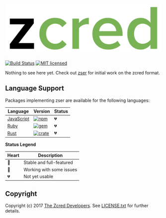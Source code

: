 # ![zcred][zcred-logo-image]

[![Build Status][build-image]][build-link]
[![MIT licensed][license-image]][license-link]

[zcred-logo-image]: https://raw.githubusercontent.com/zcred/logos/master/zcred-logo-md.png
[build-image]: https://secure.travis-ci.org/zcred/zcred.svg?branch=master
[build-link]: http://travis-ci.org/zcred/zcred
[license-image]: https://img.shields.io/badge/license-MIT-blue.svg
[license-link]: https://github.com/zcred/zcred/blob/master/LICENSE.txt

Nothing to see here yet. Check out [zser] for initial work on the zcred format.

[zser]: https://github.com/zcred/zser

## Language Support

Packages implementing zser are available for the following languages:

| Language               | Version                              | Status         |
|------------------------|--------------------------------------|----------------|
| [JavaScript][npm-link] | [![npm][npm-shield]][npm-link]       | :broken_heart: |
| [Ruby][gem-link]       | [![gem][gem-shield]][gem-link]       | :broken_heart: |
| [Rust][crate-link]     | [![crate][crate-shield]][crate-link] | :broken_heart: |

**Status Legend**

| Heart          | Description              |
|----------------|--------------------------|
| :green_heart:  | Stable and full-featured |
| :yellow_heart: | Working with some issues |
| :broken_heart: | Not yet usable           |

[npm-shield]: https://img.shields.io/npm/v/zcred.svg
[npm-link]: https://www.npmjs.com/package/zcred
[gem-shield]: https://badge.fury.io/rb/zcred.svg
[gem-link]: https://rubygems.org/gems/zcred
[crate-shield]: https://img.shields.io/crates/v/zcred.svg
[crate-link]: https://crates.io/crates/zcred

## Copyright

Copyright (c) 2017 [The Zcred Developers][AUTHORS].
See [LICENSE.txt] for further details.

[AUTHORS]: https://github.com/zcred/zcred/blob/master/AUTHORS.md
[LICENSE.txt]: https://github.com/zcred/zcred/blob/master/LICENSE.txt
